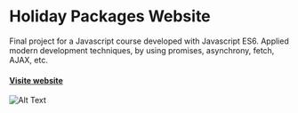 # Holiday Packages Website

Final project for a Javascript course developed with Javascript ES6. Applied modern development techniques, by using promises, asynchrony, fetch, AJAX, etc.

#### [Visite website](http://holiday-packages.luciapeterlin.surge.sh/#)

![Alt Text](https://media.giphy.com/media/mEY7fH2cKsqWXgSK2w/giphy.gif)
